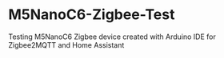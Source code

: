 # M5NanoC6-Zigbee-Test
Testing M5NanoC6 Zigbee device created with Arduino IDE for Zigbee2MQTT and Home Assistant
